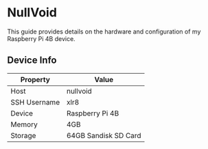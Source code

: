 # NullVoid
This guide provides details on the hardware and configuration of my Raspberry Pi 4B device.

## Device Info
  | Property       | Value                |
  |----------------|----------------------|
  | Host           | nullvoid             |
  | SSH Username   | xlr8                 |
  | Device         | Raspberry Pi 4B      |
  | Memory         | 4GB                  |
  | Storage        | 64GB Sandisk SD Card |



